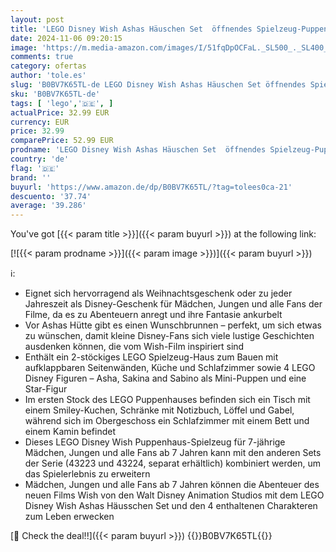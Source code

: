 ```yaml
---
layout: post
title: 'LEGO Disney Wish Ashas Häuschen Set  öffnendes Spielzeug-Puppenhaus aus dem Wish-Film mit Asha  Sakina und Sabino-Mini-Puppen und Star-Figur  Kinder  Mädchen und Jungen 43231'
date: 2024-11-06 09:20:15
image: 'https://m.media-amazon.com/images/I/51fqDpOCFaL._SL500_._SL400_.jpg'
comments: true
category: ofertas
author: 'tole.es'
slug: 'B0BV7K65TL-de LEGO Disney Wish Ashas Häuschen Set öffnendes Spielzeug-...'
sku: 'B0BV7K65TL-de'
tags: [ 'lego','🇩🇪', ]
actualPrice: 32.99 EUR
currency: EUR
price: 32.99
comparePrice: 52.99 EUR
prodname: 'LEGO Disney Wish Ashas Häuschen Set  öffnendes Spielzeug-Puppenhaus aus dem Wish-Film mit Asha  Sakina und Sabino-Mini-Puppen und Star-Figur  Kinder  Mädchen und Jungen 43231'
country: 'de'
flag: '🇩🇪'
brand: ''
buyurl: 'https://www.amazon.de/dp/B0BV7K65TL/?tag=tolees0ca-21'
descuento: '37.74'
average: '39.286'
---
```


You've got [{{< param title >}}]({{< param buyurl >}}) at the following link:

[![{{< param prodname >}}]({{< param image >}})]({{< param buyurl >}})

ℹ️:

- Eignet sich hervorragend als Weihnachtsgeschenk oder zu jeder Jahreszeit als Disney-Geschenk für Mädchen, Jungen und alle Fans der Filme, da es zu Abenteuern anregt und ihre Fantasie ankurbelt
- Vor Ashas Hütte gibt es einen Wunschbrunnen – perfekt, um sich etwas zu wünschen, damit kleine Disney-Fans sich viele lustige Geschichten ausdenken können, die vom Wish-Film inspiriert sind
- Enthält ein 2-stöckiges LEGO Spielzeug-Haus zum Bauen mit aufklappbaren Seitenwänden, Küche und Schlafzimmer sowie 4 LEGO Disney Figuren – Asha, Sakina and Sabino als Mini-Puppen und eine Star-Figur
- Im ersten Stock des LEGO Puppenhauses befinden sich ein Tisch mit einem Smiley-Kuchen, Schränke mit Notizbuch, Löffel und Gabel, während sich im Obergeschoss ein Schlafzimmer mit einem Bett und einem Kamin befindet
- Dieses LEGO Disney Wish Puppenhaus-Spielzeug für 7-jährige Mädchen, Jungen und alle Fans ab 7 Jahren kann mit den anderen Sets der Serie (43223 und 43224, separat erhältlich) kombiniert werden, um das Spielerlebnis zu erweitern
- Mädchen, Jungen und alle Fans ab 7 Jahren können die Abenteuer des neuen Films Wish von den Walt Disney Animation Studios mit dem LEGO Disney Wish Ashas Häusschen Set und den 4 enthaltenen Charakteren zum Leben erwecken

[🛒 Check the deal!!]({{< param buyurl >}})
{{<world>}}B0BV7K65TL{{</world>}}
